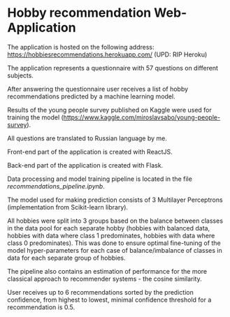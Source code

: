 # Hobby recommendation Web-Application

The application is hosted on the following address: https://hobbiesrecommendations.herokuapp.com/ 
(UPD: RIP Heroku)

The application represents a questionnaire with 57 questions on different subjects. 

After answering the questionnaire user receives a list of hobby recommendations predicted by a machine learning model.

Results of the young people survey published on Kaggle were used for training the model (https://www.kaggle.com/miroslavsabo/young-people-survey).

All questions are translated to Russian language by me.

Front-end part of the application is created with ReactJS.

Back-end part of the application is created with Flask.

Data processing and model training pipeline is located in the file *recommendations_pipeline.ipynb*.

The model used for making prediction consists of 3 Multilayer Perceptrons (implementation from Scikit-learn library).

All hobbies were split into 3 groups based on the balance between classes in the data pool for each separate hobby (hobbies with balanced data, hobbies with data where class 1 predominates, hobbies with data where class 0 predominates). This was done to ensure optimal fine-tuning of the model hyper-parameters for each case of balance/imbalance of classes in data for each separate group of hobbies.

The pipeline also contains an estimation of performance for the more classical approach to recommender systems - the cosine similarity.

User receives up to 6 recommendations sorted by the prediction confidence, from highest to lowest, minimal confidence threshold for a recommendation is 0.5.
